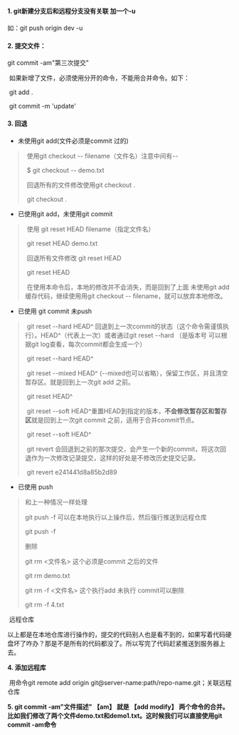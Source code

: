 #### 1. git新建分支后和远程分支没有关联 加一个-u

   如：git push origin dev -u



#### 2. 提交文件：

   git commit -am"第三次提交"

​     如果新增了文件，必须使用分开的命令，不能用合并命令。如下：

​     git add .

​     git commit -m 'update'



#### 3. 回退

- 未使用git add(文件必须是commit 过的)

> ​    使用git checkout -- filename（文件名）注意中间有--
>
> ​    $ git checkout -- demo.txt
>
> ​    回退所有的文件修改使用git checkout .
>
> ​     git checkout .
>



- 已使用git add，未使用git commit

> ​    使用 git reset HEAD filename（指定文件名）
>
> ​    git reset HEAD demo.txt
>
> ​    回退所有文件修改 git reset HEAD
>
> ​     git reset HEAD
>
> ​    在使用本命令后，本地的修改并不会消失，而是回到了上面 未使用git add 缓存代码，继续使用用git checkout -- filename，就可以放弃本地修改。
>



- 已使用 git commit 未push

> ​    git reset --hard HEAD^ 回退到上一次commit的状态（这个命令需谨慎执行）。HEAD^（代表上一次）或者通过git reset --hard <commitid>（是版本号 可以根据git log查看，每次commit都会生成一个）
>
> ​     git reset --hard HEAD^
>
> ​    git reset --mixed HEAD^ (--mixed也可以省略），保留工作区，并且清空暂存区。就是回到上一次git add 之前。
>
> 
>
> ​    git reset HEAD^
>
> ​    git reset --soft HEAD^重置HEAD到指定的版本，**不会修改暂存区和暂存区**就是回到上一次git commit 之前，适用于合并commit节点。
>
> ​    git reset --soft HEAD^
>
> ​    git revert <commitid> 会回退到之前的那次提交，会产生一个新的commit，将这次回退作为一次修改记录提交，这样的好处是不修改历史提交记录。
>
> ​     git revert e241441d8a85b2d89
>



- 已使用 push

> 和上一种情况一样处理    
>
> git push -f 可以在本地执行以上操作后，然后强行推送到远程仓库
>
> git push -f
>
> 删除
>
> git rm <文件名> 这个必须是commit 之后的文件
>
> git rm demo.txt
>
> git rm -f <文件名> 这个执行add 未执行 commit可以删除
>
> git rm -f 4.txt
>

​    远程仓库

​    以上都是在本地仓库进行操作的，提交的代码别人也是看不到的，如果写着代码硬盘坏了咋办？那是不是所有的代码都没了。所以写完了代码赶紧推送到服务器上去。



**4. 添加远程库**

​    用命令git remote add origin git@server-name:path/repo-name.git；关联远程仓库



**5. git commit -am"文件描述" 【am】 就是 【add modify】 两个命令的合并。比如我们修改了两个文件demo.txt和demo1.txt。这时候我们可以直接使用git commit -am命令**